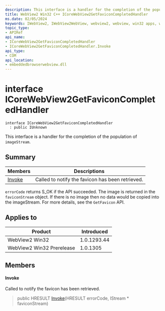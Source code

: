 ```yaml
---
description: This interface is a handler for the completion of the population of `imageStream`.
title: WebView2 Win32 C++ ICoreWebView2GetFaviconCompletedHandler
ms.date: 02/05/2024
keywords: IWebView2, IWebView2WebView, webview2, webview, win32 apps, win32, edge, ICoreWebView2, ICoreWebView2Controller, browser control, edge html, ICoreWebView2GetFaviconCompletedHandler
topic_type: 
- APIRef
api_name:
- ICoreWebView2GetFaviconCompletedHandler
- ICoreWebView2GetFaviconCompletedHandler.Invoke
api_type:
- COM
api_location:
- embeddedbrowserwebview.dll
---
```


# interface ICoreWebView2GetFaviconCompletedHandler

```
interface ICoreWebView2GetFaviconCompletedHandler
  : public IUnknown
```

This interface is a handler for the completion of the population of `imageStream`.

## Summary

 Members                        | Descriptions
--------------------------------|---------------------------------------------
[Invoke](#invoke) | Called to notify the favicon has been retrieved.

`errorCode` returns S_OK if the API succeeded. The image is returned in the `faviconStream` object. If there is no image then no data would be copied into the imageStream. For more details, see the `GetFavicon` API.

## Applies to

Product                         | Introduced
--------------------------------|---------------------------------------------
WebView2 Win32            |    1.0.1293.44
WebView2 Win32 Prerelease |    1.0.1305

## Members

#### Invoke

Called to notify the favicon has been retrieved.

> public HRESULT [Invoke](#invoke)(HRESULT errorCode, IStream * faviconStream)

